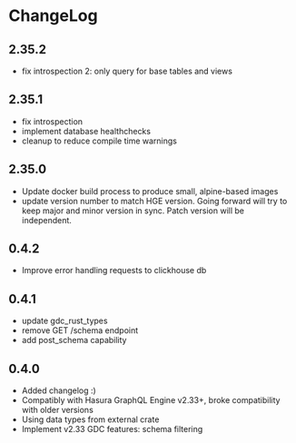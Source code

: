 # ChangeLog

## 2.35.2

- fix introspection 2: only query for base tables and views

## 2.35.1

- fix introspection
- implement database healthchecks
- cleanup to reduce compile time warnings

## 2.35.0

- Update docker build process to produce small, alpine-based images
- update version number to match HGE version. Going forward will try to keep major and minor version in sync. Patch version will be independent.

## 0.4.2

- Improve error handling requests to clickhouse db

## 0.4.1

- update gdc_rust_types
- remove GET /schema endpoint
- add post_schema capability

## 0.4.0

- Added changelog :)
- Compatibly with Hasura GraphQL Engine v2.33+, broke compatibility with older versions
- Using data types from external crate
- Implement v2.33 GDC features: schema filtering
